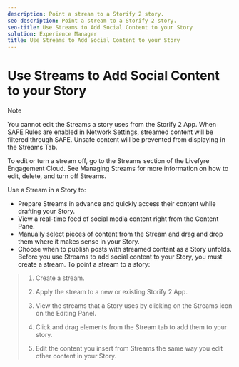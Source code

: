 ```yaml
---
description: Point a stream to a Storify 2 story.
seo-description: Point a stream to a Storify 2 story.
seo-title: Use Streams to Add Social Content to your Story
solution: Experience Manager
title: Use Streams to Add Social Content to your Story
---
```


# Use Streams to Add Social Content to your Story

>[!NOTE]
>
>You cannot edit the Streams a story uses from the Storify 2 App.
When SAFE Rules are enabled in Network Settings, streamed content will be filtered through SAFE. Unsafe content will be prevented from displaying in the Streams Tab.

To edit or turn a stream off, go to the Streams section of the Livefyre Engagement Cloud. See Managing Streams for more information on how to edit, delete, and turn off Streams.

Use a Stream in a Story to:

* Prepare Streams in advance and quickly access their content while drafting your Story.
* View a real-time feed of social media content right from the Content Pane.
* Manually select pieces of content from the Stream and drag and drop them where it makes sense in your Story.
* Choose when to publish posts with streamed content&nbsp;as a Story unfolds.
Before you use Streams to add social content to your Story, you must create a stream. To point a stream to a story:

>1. Create a stream.
>   
>1. Apply the stream to a new or existing Storify 2 App.
>   
>1. View the streams that a Story uses by clicking on the Streams icon on the Editing Panel.
>   
>1. Click and drag elements from the Stream tab to add them to your story.
>   
>1. Edit the content you insert from Streams the same way you edit other content in your Story.
>   
>   
